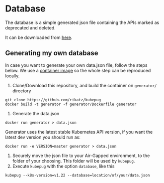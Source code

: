 # Database

The database is a simple generated json file containing the APIs marked as deprecated and deleted.

It can be downloaded from [here](https://kubepug.xyz/data/data.json).

## Generating my own database

In case you want to generate your own data.json file, follow the steps below. 
We use a [container image](https://github.com/rikatz/kubepug/blob/main/generator/Dockerfile) so the whole step can be reproduced locally.
 
1. Clone/Download this repository, and build the container on `generator/` directory
  ```console
  git clone https://github.com/rikatz/kubepug
  docker build -t generator -f generator/Dockerfile generator
  ```
1. Generate the data.json
  ```console
  docker run generator > data.json
  ```
  Generator uses the latest stable Kubernetes API version, if you want the latest dev version you should run as:
  ```
  docker run -e VERSION=master generator > data.json
  ```
1. Securely move the json file to your Air-Gapped environment, to the folder of your choosing. This folder will be used by `kubepug`.
1. Execute `kubepug` with the option `database`, like this
  ```console
  kubepug --k8s-version=v1.22 --database=location/of/your/data.json
  ```

